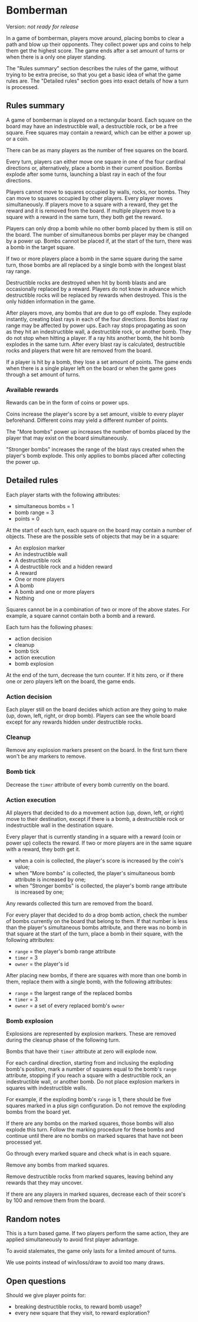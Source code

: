 # Bomberman

Version: *not ready for release*

In a game of bomberman, players move around, placing bombs to clear a path and
blow up their opponents. They collect power ups and coins to help them get the
highest score. The game ends after a set amount of turns or when there is a
only one player standing.

The "Rules summary" section describes the rules of the game, without trying to
be extra precise, so that you get a basic idea of what the game rules are. The
"Detailed rules" section goes into exact details of how a turn is processed.


## Rules summary

A game of bomberman is played on a rectangular board. Each square on the board
may have an indestructible wall, a destructible rock, or be a free square. Free
squares may contain a reward, which can be either a power up or a coin.

There can be as many players as the number of free squares on the board.

Every turn, players can either move one square in one of the four cardinal
directions or, alternatively, place a bomb in their current position. Bombs
explode after some turns, launching a blast ray in each of the four directions.

Players cannot move to squares occupied by walls, rocks, nor bombs. They can move
to squares occupied by other players. Every player moves simultaneously. If
players move to a square with a reward, they get the reward and it is removed
from the board. If multiple players move to a square with a reward in the same
turn, they both get the reward.

Players can only drop a bomb while no other bomb placed by them is still on the
board. The number of simultaneous bombs per player may be changed by a power
up. Bombs cannot be placed if, at the start of the turn, there was a bomb in
the target square.

If two or more players place a bomb in the same square during the same turn,
those bombs are all replaced by a single bomb with the longest blast ray range.

Destructible rocks are destroyed when hit by bomb blasts and are occasionally
replaced by a reward. Players do not know in advance which destructible rocks
will be replaced by rewards when destroyed. This is the only hidden information
in the game.

After players move, any bombs that are due to go off explode. They explode
instantly, creating blast rays in each of the four directions. Bombs blast ray
range may be affected by power ups. Each ray stops propagating as soon as they
hit an indestructible wall, a destructible rock, or another bomb. They do not
stop when hitting a player. If a ray hits another bomb, the hit bomb explodes
in the same turn. After every blast ray is calculated, destructible rocks and
players that were hit are removed from the board.

If a player is hit by a bomb, they lose a set amount of points. The game ends
when there is a single player left on the board or when the game goes through a
set amount of turns.


### Available rewards

Rewards can be in the form of coins or power ups.

Coins increase the player's score by a set amount, visible to every player
beforehand. Different coins may yield a different number of points.

The "More bombs" power up increases the number of bombs placed by the player
that may exist on the board simultaneously.

"Stronger bombs" increases the range of the blast rays created when the
player's bomb explode. This only applies to bombs placed after collecting the
power up.


## Detailed rules

Each player starts with the following attributes:
- simultaneous bombs = 1
- bomb range = 3
- points = 0

At the start of each turn, each square on the board may contain a number of
objects. These are the possible sets of objects that may be in a square:
- An explosion marker
- An indestructible wall
- A destructible rock
- A destructible rock and a hidden reward
- A reward
- One or more players
- A bomb
- A bomb and one or more players
- Nothing

Squares cannot be in a combination of two or more of the above states. For
example, a square cannot contain both a bomb and a reward.

Each turn has the following phases:
- action decision
- cleanup
- bomb tick
- action execution
- bomb explosion

At the end of the turn, decrease the turn counter. If it hits zero, or if there
one or zero players left on the board, the game ends.


### Action decision

Each player still on the board decides which action are they going to make (up,
down, left, right, or drop bomb). Players can see the whole board except for
any rewards hidden under destructible rocks.


### Cleanup

Remove any explosion markers present on the board. In the first turn there
won't be any markers to remove.


### Bomb tick

Decrease the `timer` attribute of every bomb currently on the board.


### Action execution

All players that decided to do a movement action (up, down, left, or right)
move to their destination, except if there is a bomb, a destructible rock or
indestructible wall in the destination square.

Every player that is currently standing in a square with a reward (coin or
power up) collects the reward. If two or more players are in the same square
with a reward, they both get it.
- when a coin is collected, the player's score is increased by the coin's
  value;
- when "More bombs" is collected, the player's simultaneous bomb attribute is
  increased by one;
- when "Stronger bombs" is collected, the player's bomb range attribute is
  increased by one;

Any rewards collected this turn are removed from the board.

For every player that decided to do a drop bomb action, check the number of
bombs currently on the board that belong to them. If that number is less than
the player's simultaneous bombs attribute, and there was no bomb in that square
at the start of the turn, place a bomb in their square, with the following
attributes:
- `range` = the player's bomb range attribute
- `timer` = 3
- `owner` = the player's id

After placing new bombs, if there are squares with more than one bomb in them,
replace them with a
single bomb, with the following attributes:
- `range` = the largest range of the replaced bombs
- `timer` = 3
- `owner` = a set of every replaced bomb's `owner`


### Bomb explosion

Explosions are represented by explosion markers. These are removed during the
cleanup phase of the following turn.

Bombs that have their `timer` attribute at zero will explode now.

For each cardinal direction, starting from and inclusing the exploding bomb's
position, mark a number of squares equal to the bomb's `range` attribute,
stopping if you reach a square with a destructible rock, an indestructible
wall, or another bomb. Do not place explosion markers in squares with
indestructible walls.

For example, if the exploding bomb's `range` is 1, there should be five squares
marked in a plus sign configuration. Do not remove the exploding bombs from the
board yet.

If there are any bombs on the marked squares, those bombs will also explode
this turn. Follow the marking procedure for these bombs and continue until
there are no bombs on marked squares that have not been processed yet.

Go through every marked square and check what is in each square.

Remove any bombs from marked squares.

Remove destructible rocks from marked squares, leaving behind any rewards
that they may uncover.

If there are any players in marked squares, decrease each of their score's by
100 and remove them
from the board.

## Random notes

This is a turn based game. If two players perform the same action, they are
applied simultaneously to avoid first player advantage.

To avoid stalemates, the game only lasts for a limited amount of turns.

We use points instead of win/loss/draw to avoid too many draws.


## Open questions

Should we give player points for:
- breaking destructible rocks, to reward bomb usage?
- every new square that they visit, to reward exploration?

